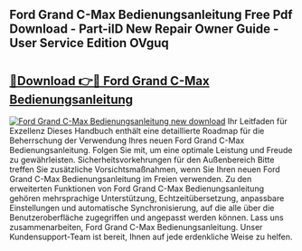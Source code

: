 ## Ford Grand C-Max Bedienungsanleitung Free Pdf Download - Part-iID New Repair Owner Guide - User Service Edition OVguq

# <h2><a href="http://df61nxa.blite.top/?on=Ford+Grand+C-Max+Bedienungsanleitung">🔗Download 👉🔴 Ford Grand C-Max Bedienungsanleitung</a></h2>

[![Ford Grand C-Max Bedienungsanleitung new download](https://i.imgur.com/lujVjoI.png)](http://df61nxa.blite.top/?on=Ford+Grand+C-Max+Bedienungsanleitung)
Ihr Leitfaden für Exzellenz Dieses Handbuch enthält eine detaillierte Roadmap für die Beherrschung der Verwendung Ihres neuen Ford Grand C-Max Bedienungsanleitung. Folgen Sie mit, um eine optimale Leistung und Freude zu gewährleisten. Sicherheitsvorkehrungen für den Außenbereich Bitte treffen Sie zusätzliche Vorsichtsmaßnahmen, wenn Sie Ihren neuen Ford Grand C-Max Bedienungsanleitung im Freien verwenden. Zu den erweiterten Funktionen von Ford Grand C-Max Bedienungsanleitung gehören mehrsprachige Unterstützung, Echtzeitübersetzung, anpassbare Einstellungen und automatische Synchronisierung, auf die alle über die Benutzeroberfläche zugegriffen und angepasst werden können. Lass uns zusammenarbeiten, Ford Grand C-Max Bedienungsanleitung. Unser Kundensupport-Team ist bereit, Ihnen auf jede erdenkliche Weise zu helfen.
